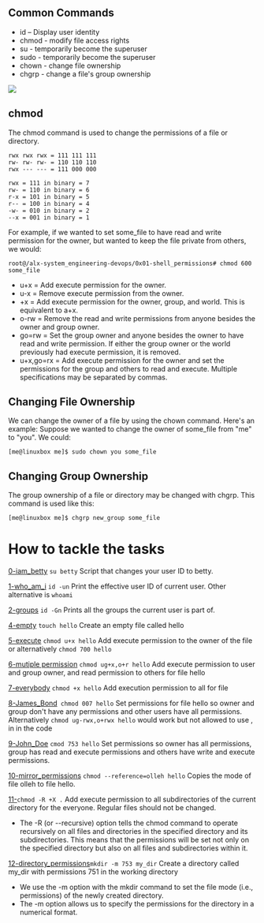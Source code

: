 ## Common Commands

* id – Display user identity<br>
* chmod - modify file access rights<br>
* su - temporarily become the superuser<br>
* sudo - temporarily become the superuser<br>
* chown - change file ownership<br>
* chgrp - change a file's group ownership<br>




![](http://linuxcommand.org/images/file_permissions.png)

## chmod
The chmod command is used to change the permissions of a file or directory.

```
rwx rwx rwx = 111 111 111
rw- rw- rw- = 110 110 110
rwx --- --- = 111 000 000

rwx = 111 in binary = 7
rw- = 110 in binary = 6
r-x = 101 in binary = 5
r-- = 100 in binary = 4
-w- = 010 in binary = 2
--x = 001 in binary = 1

```

For example, if we wanted to set some_file to have read and write permission for the owner, but wanted to keep the file private from others, we would:
```
root@/alx-system_engineering-devops/0x01-shell_permissions# chmod 600 some_file

```

* u+x = Add execute permission for the owner.
* u-x  = Remove execute permission from the owner.
* +x = Add execute permission for the owner, group, and world. This is equivalent to a+x.
* o-rw = Remove the read and write permissions from anyone besides the owner and group owner.
* go=rw = Set the group owner and anyone besides the owner to have read and write permission. If either the group owner or the world previously had execute permission, it is removed.
* u+x,go=rx  = Add execute permission for the owner and set the permissions for the group and others to read and execute. Multiple specifications may be separated by commas.


## Changing File Ownership
We can change the owner of a file by using the chown command. Here's an example: Suppose we wanted to change the owner of some_file from "me" to "you". We could:

```[me@linuxbox me]$ sudo chown you some_file```

## Changing Group Ownership
The group ownership of a file or directory may be changed with chgrp. This command is used like this:

```[me@linuxbox me]$ chgrp new_group some_file```

# How to tackle the tasks

[0-iam_betty](https://github.com/Darryl-Mbae/alx-system_engineering-devops/blob/265fdab20605aa30ac0029ca29bdfaef28a1d17f/0x01-shell_permissions/0-iam_betty) ```su betty```  Script that changes your user ID to betty.

[1-who_am_i](https://github.com/Darryl-Mbae/alx-system_engineering-devops/blob/6dcef42130dc4a52b263a17fff74dd9c75f94ee6/0x01-shell_permissions/1-who_am_i) ```id -un``` Print the effective user ID of current user. Other alternative is ```whoami```

[2-groups](https://github.com/Darryl-Mbae/alx-system_engineering-devops/blob/7ad6a162a5c5c4b100346876ff4ed0d4699cd2e6/0x01-shell_permissions/2-groups) ```id -Gn``` Prints all the groups the current user is part of.

[4-empty](https://github.com/Darryl-Mbae/alx-system_engineering-devops/blob/69543d4d947a4b11c75e0c2209ce5bbacb69de5c/0x01-shell_permissions/4-empty) ```touch hello``` Create an empty file called hello

[5-execute](https://github.com/Darryl-Mbae/alx-system_engineering-devops/blob/9b8302d4b2e50ce20ae27f8898c38c5e2199eab9/0x01-shell_permissions/5-execute) ```chmod u+x hello```  Add execute permission to the owner of the file or alternatively ```chmod 700 hello```

[6-mutiple permission](https://github.com/Darryl-Mbae/alx-system_engineering-devops/blob/d088c67183b7bd90d94f9e4d328d7004778f29a3/0x01-shell_permissions/6-multiple_permissions) ```chmod ug+x,o+r hello``` Add execute permission to user and group owner, and read permission to others for file hello

[7-everybody](https://github.com/Darryl-Mbae/alx-system_engineering-devops/blob/542223a5be42349723e5320bd17675a339531f0e/0x01-shell_permissions/7-everybody) ```chmod +x hello``` Add execution permission to all for file 

[8-James_Bond](https://github.com/Darryl-Mbae/alx-system_engineering-devops/blob/fc50c391dbf6c49617364164b13e3558db723009/0x01-shell_permissions/8-James_Bond)``` chmod 007 hello``` Set permissions for file hello so owner and group don't have any permissions and other users have all permissions. Alternatively ```chmod ug-rwx,o+rwx hello``` would work but not allowed to use , in in the code

[9-John_Doe](https://github.com/Darryl-Mbae/alx-system_engineering-devops/blob/56b62b89652bf01f79710ecd4b3b6d3943ddb076/0x01-shell_permissions/9-John_Doe) ```cmod 753 hello``` Set permissions so owner has all permissions, group has read and execute permissions and others have write and execute permissions.

[10-mirror_permissions](https://github.com/Darryl-Mbae/alx-system_engineering-devops/blob/a05ab4214a8bc5e4bb47ac17566ce3f7c18d81cc/0x01-shell_permissions/10-mirror_permissions) ```chmod --reference=olleh hello``` Copies the mode of file olleh to file hello.

[11-](https://github.com/Darryl-Mbae/alx-system_engineering-devops/blob/cfd60487b2a707198417f9a28b6c017c8900b2ef/0x01-shell_permissions/11-directories_permissions)```chmod -R +X .``` Add execute permission to all subdirectories of the current directory for the everyone. Regular files should not be changed.
* The -R (or --recursive) option tells the chmod command to operate recursively on all files and directories in the specified directory and its subdirectories. This means that the permissions will be set not only on the specified directory but also on all files and subdirectories within it.

[12-directory_permissions](https://github.com/Darryl-Mbae/alx-system_engineering-devops/blob/87555ab7be348b93627b79b1c2f4026ab9628623/0x01-shell_permissions/12-directory_permissions)```mkdir -m 753 my_dir``` Create a directory called my_dir with permissions 751 in the working directory
* We use the -m option with the mkdir command to set the file mode (i.e., permissions) of the newly created directory.
* The -m option allows us to specify the permissions for the directory in a numerical format. 
